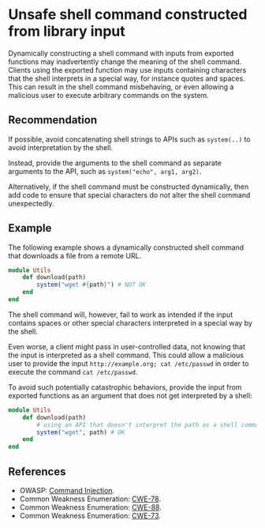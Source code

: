 # Unsafe shell command constructed from library input
Dynamically constructing a shell command with inputs from exported functions may inadvertently change the meaning of the shell command. Clients using the exported function may use inputs containing characters that the shell interprets in a special way, for instance quotes and spaces. This can result in the shell command misbehaving, or even allowing a malicious user to execute arbitrary commands on the system.


## Recommendation
If possible, avoid concatenating shell strings to APIs such as `system(..)` to avoid interpretation by the shell.

Instead, provide the arguments to the shell command as separate arguments to the API, such as `system("echo", arg1, arg2)`.

Alternatively, if the shell command must be constructed dynamically, then add code to ensure that special characters do not alter the shell command unexpectedly.


## Example
The following example shows a dynamically constructed shell command that downloads a file from a remote URL.


```ruby
module Utils 
    def download(path)
        system("wget #{path}") # NOT OK
    end
end
```
The shell command will, however, fail to work as intended if the input contains spaces or other special characters interpreted in a special way by the shell.

Even worse, a client might pass in user-controlled data, not knowing that the input is interpreted as a shell command. This could allow a malicious user to provide the input `http://example.org; cat /etc/passwd` in order to execute the command `cat /etc/passwd`.

To avoid such potentially catastrophic behaviors, provide the input from exported functions as an argument that does not get interpreted by a shell:


```ruby
module Utils 
    def download(path)
        # using an API that doesn't interpret the path as a shell command
        system("wget", path) # OK
    end
end
```

## References
* OWASP: [Command Injection](https://www.owasp.org/index.php/Command_Injection).
* Common Weakness Enumeration: [CWE-78](https://cwe.mitre.org/data/definitions/78.html).
* Common Weakness Enumeration: [CWE-88](https://cwe.mitre.org/data/definitions/88.html).
* Common Weakness Enumeration: [CWE-73](https://cwe.mitre.org/data/definitions/73.html).
